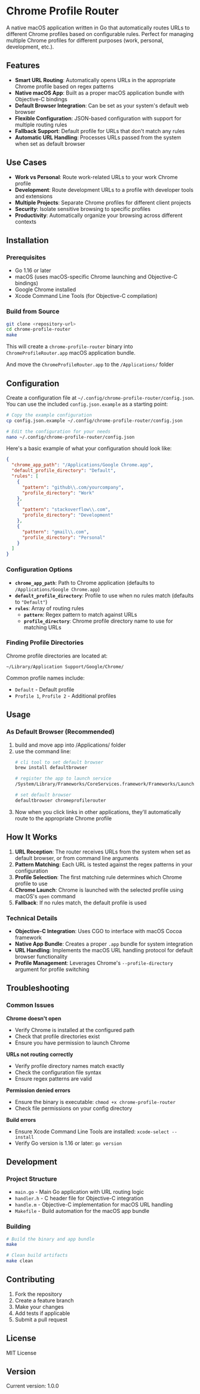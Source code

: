 # Chrome Profile Router

A native macOS application written in Go that automatically routes URLs to different Chrome profiles based on configurable rules. Perfect for managing multiple Chrome profiles for different purposes (work, personal, development, etc.).

## Features

- **Smart URL Routing**: Automatically opens URLs in the appropriate Chrome profile based on regex patterns
- **Native macOS App**: Built as a proper macOS application bundle with Objective-C bindings
- **Default Browser Integration**: Can be set as your system's default web browser
- **Flexible Configuration**: JSON-based configuration with support for multiple routing rules
- **Fallback Support**: Default profile for URLs that don't match any rules
- **Automatic URL Handling**: Processes URLs passed from the system when set as default browser

## Use Cases

- **Work vs Personal**: Route work-related URLs to your work Chrome profile
- **Development**: Route development URLs to a profile with developer tools and extensions
- **Multiple Projects**: Separate Chrome profiles for different client projects
- **Security**: Isolate sensitive browsing to specific profiles
- **Productivity**: Automatically organize your browsing across different contexts

## Installation

### Prerequisites

- Go 1.16 or later
- macOS (uses macOS-specific Chrome launching and Objective-C bindings)
- Google Chrome installed
- Xcode Command Line Tools (for Objective-C compilation)

### Build from Source

```bash
git clone <repository-url>
cd chrome-profile-router
make
```

This will create a `chrome-profile-router` binary into `ChromeProfileRouter.app` macOS application bundle.

And move the `ChromeProfileRouter.app` to the `/Applications/` folder

## Configuration

Create a configuration file at `~/.config/chrome-profile-router/config.json`. You can use the included `config.json.example` as a starting point:

```bash
# Copy the example configuration
cp config.json.example ~/.config/chrome-profile-router/config.json

# Edit the configuration for your needs
nano ~/.config/chrome-profile-router/config.json
```

Here's a basic example of what your configuration should look like:

```json
{
  "chrome_app_path": "/Applications/Google Chrome.app",
  "default_profile_directory": "Default",
  "rules": [
    {
      "pattern": "github\\.com/yourcompany",
      "profile_directory": "Work"
    },
    {
      "pattern": "stackoverflow\\.com",
      "profile_directory": "Development"
    },
    {
      "pattern": "gmail\\.com",
      "profile_directory": "Personal"
    }
  ]
}
```

### Configuration Options

- **`chrome_app_path`**: Path to Chrome application (defaults to `/Applications/Google Chrome.app`)
- **`default_profile_directory`**: Profile to use when no rules match (defaults to `"Default"`)
- **`rules`**: Array of routing rules
  - **`pattern`**: Regex pattern to match against URLs
  - **`profile_directory`**: Chrome profile directory name to use for matching URLs

### Finding Profile Directories

Chrome profile directories are located at:
```
~/Library/Application Support/Google/Chrome/
```

Common profile names include:
- `Default` - Default profile
- `Profile 1`, `Profile 2` - Additional profiles

## Usage

### As Default Browser (Recommended)

1. build and move app into /Applications/ folder
2. use the command line:
   ```bash
   # cli tool to set default browser
   brew install defaultbrowser

   # register the app to launch service
   /System/Library/Frameworks/CoreServices.framework/Frameworks/LaunchServices.framework/Support/lsregister -f /Applications/ChromeProfileRouter.app

   # set default browser
   defaultbrowser chromeprofilerouter
   ```
3. Now when you click links in other applications, they'll automatically route to the appropriate Chrome profile

## How It Works

1. **URL Reception**: The router receives URLs from the system when set as default browser, or from command line arguments
2. **Pattern Matching**: Each URL is tested against the regex patterns in your configuration
3. **Profile Selection**: The first matching rule determines which Chrome profile to use
4. **Chrome Launch**: Chrome is launched with the selected profile using macOS's `open` command
5. **Fallback**: If no rules match, the default profile is used

### Technical Details

- **Objective-C Integration**: Uses CGO to interface with macOS Cocoa framework
- **Native App Bundle**: Creates a proper `.app` bundle for system integration
- **URL Handling**: Implements the macOS URL handling protocol for default browser functionality
- **Profile Management**: Leverages Chrome's `--profile-directory` argument for profile switching

## Troubleshooting

### Common Issues

**Chrome doesn't open**
- Verify Chrome is installed at the configured path
- Check that profile directories exist
- Ensure you have permission to launch Chrome

**URLs not routing correctly**
- Verify profile directory names match exactly
- Check the configuration file syntax
- Ensure regex patterns are valid

**Permission denied errors**
- Ensure the binary is executable: `chmod +x chrome-profile-router`
- Check file permissions on your config directory

**Build errors**
- Ensure Xcode Command Line Tools are installed: `xcode-select --install`
- Verify Go version is 1.16 or later: `go version`

## Development

### Project Structure

- `main.go` - Main Go application with URL routing logic
- `handler.h` - C header file for Objective-C integration
- `handle.m` - Objective-C implementation for macOS URL handling
- `Makefile` - Build automation for the macOS app bundle

### Building

```bash
# Build the binary and app bundle
make

# Clean build artifacts
make clean
```

## Contributing

1. Fork the repository
2. Create a feature branch
3. Make your changes
4. Add tests if applicable
5. Submit a pull request

## License

MIT License

## Version

Current version: 1.0.0
